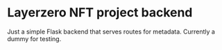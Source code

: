 # Layerzero NFT project backend
Just a simple Flask backend that serves routes for metadata.
Currently a dummy for testing.
